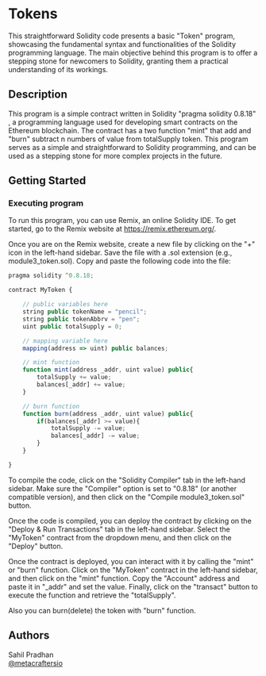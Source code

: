# Tokens

This straightforward Solidity code presents a basic "Token" program, showcasing the fundamental syntax and functionalities of the Solidity programming language. The main objective behind this program is to offer a stepping stone for newcomers to Solidity, granting them a practical understanding of its workings.

## Description

This program is a simple contract written in Solidity "pragma solidity 0.8.18" , a programming language used for developing smart contracts on the Ethereum blockchain. The contract has a two function "mint" that add and "burn" subtract n numbers of value from totalSupply token. This program serves as a simple and straightforward  to Solidity programming, and can be used as a stepping stone for more complex projects in the future.

## Getting Started

### Executing program

To run this program, you can use Remix, an online Solidity IDE. To get started, go to the Remix website at https://remix.ethereum.org/.

Once you are on the Remix website, create a new file by clicking on the "+" icon in the left-hand sidebar. Save the file with a .sol extension (e.g., module3_token.sol). Copy and paste the following code into the file:

```javascript
pragma solidity ^0.8.18;

contract MyToken {

    // public variables here
    string public tokenName = "pencil";
    string public tokenAbbrv = "pen";
    uint public totalSupply = 0;

    // mapping variable here
    mapping(address => uint) public balances;

    // mint function
    function mint(address _addr, uint value) public{
        totalSupply += value;
        balances[_addr] += value;
    }

    // burn function
    function burn(address _addr, uint value) public{
        if(balances[_addr] >= value){
            totalSupply -= value;
            balances[_addr] -= value;
        }
    }

}

```

To compile the code, click on the "Solidity Compiler" tab in the left-hand sidebar. Make sure the "Compiler" option is set to "0.8.18" (or another compatible version), and then click on the "Compile module3_token.sol" button.

Once the code is compiled, you can deploy the contract by clicking on the "Deploy & Run Transactions" tab in the left-hand sidebar. Select the "MyToken" contract from the dropdown menu, and then click on the "Deploy" button.

Once the contract is deployed, you can interact with it by calling the "mint" or "burn" function. Click on the "MyToken" contract in the left-hand sidebar, and then click on the "mint" function. Copy the "Account" address and paste it in "_addr" and set the value. Finally, click on the "transact" button to execute the function and retrieve the "totalSupply".

Also you can burn(delete) the token with "burn" function.

## Authors

Sahil Pradhan  
[@metacraftersio](https://twitter.com/metacraftersio)


